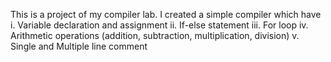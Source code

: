 This is a project of my compiler lab. I created a simple compiler which have 
i. Variable declaration and assignment
ii. If-else statement
iii. For loop
iv. Arithmetic operations (addition, subtraction, multiplication, division)
v. Single and Multiple line comment
